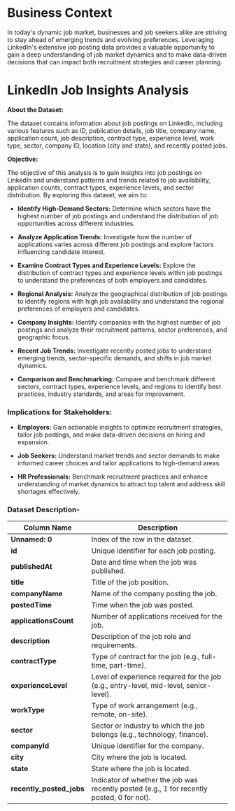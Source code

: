 # Business Context

In today's dynamic job market, businesses and job seekers alike are striving to stay ahead of emerging trends and evolving preferences. Leveraging LinkedIn's extensive job posting data provides a valuable opportunity to gain a deep understanding of job market dynamics and to make data-driven decisions that can impact both recruitment strategies and career planning.

# LinkedIn Job Insights Analysis

**About the Dataset:**

The dataset contains information about job postings on LinkedIn, including various features such as ID, publication details, job title, company name, application count, job description, contract type, experience level, work type, sector, company ID, location (city and state), and recently posted jobs.

**Objective:**

The objective of this analysis is to gain insights into job postings on LinkedIn and understand patterns and trends related to job availability, application counts, contract types, experience levels, and sector distribution. By exploring this dataset, we aim to:

- **Identify High-Demand Sectors:** Determine which sectors have the highest number of job postings and understand the distribution of job opportunities across different industries.

- **Analyze Application Trends:** Investigate how the number of applications varies across different job postings and explore factors influencing candidate interest.

- **Examine Contract Types and Experience Levels:** Explore the distribution of contract types and experience levels within job postings to understand the preferences of both employers and candidates.

- **Regional Analysis:** Analyze the geographical distribution of job postings to identify regions with high job availability and understand the regional preferences of employers and candidates.

- **Company Insights:** Identify companies with the highest number of job postings and analyze their recruitment patterns, sector preferences, and geographic focus.

- **Recent Job Trends:** Investigate recently posted jobs to understand emerging trends, sector-specific demands, and shifts in job market dynamics.

- **Comparison and Benchmarking:** Compare and benchmark different sectors, contract types, experience levels, and regions to identify best practices, industry standards, and areas for improvement.

### Implications for Stakeholders:

- **Employers:** Gain actionable insights to optimize recruitment strategies, tailor job postings, and make data-driven decisions on hiring and expansion.

- **Job Seekers:** Understand market trends and sector demands to make informed career choices and tailor applications to high-demand areas.

- **HR Professionals:** Benchmark recruitment practices and enhance understanding of market dynamics to attract top talent and address skill shortages effectively.

### Dataset Description-
| **Column Name**                   | **Description**                                                                                 |
|-----------------------------------|-------------------------------------------------------------------------------------------------|
| **Unnamed: 0**                    | Index of the row in the dataset.                                                                |
| **id**                            | Unique identifier for each job posting.                                                         |
| **publishedAt**                   | Date and time when the job was published.                                                       |
| **title**                         | Title of the job position.                                                                      |
| **companyName**                   | Name of the company posting the job.                                                            |
| **postedTime**                    | Time when the job was posted.                                                                   |
| **applicationsCount**             | Number of applications received for the job.                                                    |
| **description**                  | Description of the job role and requirements.                                                   |
| **contractType**                  | Type of contract for the job (e.g., full-time, part-time).                                     |
| **experienceLevel**               | Level of experience required for the job (e.g., entry-level, mid-level, senior-level).          |
| **workType**                      | Type of work arrangement (e.g., remote, on-site).                                               |
| **sector**                        | Sector or industry to which the job belongs (e.g., technology, finance).                       |
| **companyId**                     | Unique identifier for the company.                                                               |
| **city**                          | City where the job is located.                                                                  |
| **state**                         | State where the job is located.                                                                 |
| **recently_posted_jobs**          | Indicator of whether the job was recently posted (e.g., 1 for recently posted, 0 for not).    |
